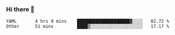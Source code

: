 ### Hi there 👋

<!--
**yeya24/yeya24** is a ✨ _special_ ✨ repository because its `README.md` (this file) appears on your GitHub profile.

Here are some ideas to get you started:

- 🔭 I’m currently working on ...
- 🌱 I’m currently learning ...
- 👯 I’m looking to collaborate on ...
- 🤔 I’m looking for help with ...
- 💬 Ask me about ...
- 📫 How to reach me: ...
- 😄 Pronouns: ...
- ⚡ Fun fact: ...
-->

<!--START_SECTION:waka-->

```text
YAML       4 hrs 9 mins    ████████████████████▓░░░░   82.72 %
Other      51 mins         ████▒░░░░░░░░░░░░░░░░░░░░   17.17 %
```

<!--END_SECTION:waka-->
